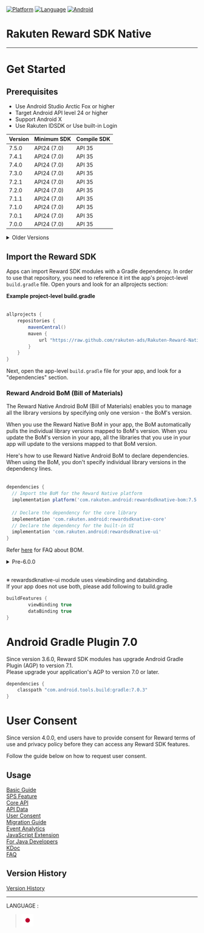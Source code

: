 <div id="top"></div>

[![Platform](http://img.shields.io/badge/platform-Android-brightgreen.svg?style=flat)](https://developer.android.com)
[![Language](http://img.shields.io/badge/language-Kotlin-green.svg?style=flat)](https://github.com/JetBrains/kotlin)
[![Android](http://img.shields.io/badge/support-API_Level_24+-blue.svg?style=flat)](https://developer.android.com)

# Rakuten Reward SDK Native

---
# Get Started

<div id="prerequisites"></div>

## Prerequisites

* Use Android Studio Arctic Fox or higher
* Target Android API level 24 or higher
* Support Android X
* Use Rakuten IDSDK or Use built-in Login

| Version | Minimum SDK | Compile SDK |
|---------|-------------|-------------|
| 7.5.0   | API24 (7.0) | API 35      |
| 7.4.1   | API24 (7.0) | API 35      |
| 7.4.0   | API24 (7.0) | API 35      |
| 7.3.0   | API24 (7.0) | API 35      |
| 7.2.1   | API24 (7.0) | API 35      |
| 7.2.0   | API24 (7.0) | API 35      |
| 7.1.1   | API24 (7.0) | API 35      |
| 7.1.0   | API24 (7.0) | API 35      |
| 7.0.1   | API24 (7.0) | API 35      |
| 7.0.0   | API24 (7.0) | API 35      |

<details>
    <summary>Older Versions</summary>

| Version | Minimum SDK | Compile SDK |
|---------|-------------|-------------|
| 6.2.0   | API24 (7.0) | API 34      |
| 6.1.0   | API24 (7.0) | API 34      |
| 6.0.1   | API24 (7.0) | API 34      |
| 6.0.0   | API24 (7.0) | API 34      |
| 5.4.1   | API24 (7.0) | API 34      |
| 5.4.0   | API24 (7.0) | API 34      |
| 5.3.0   | API24 (7.0) | API 34      |
| 5.2.1   | API24 (7.0) | API 34      |
| 5.2.0   | API24 (7.0) | API 34      |
| 5.1.0   | API24 (7.0) | API 34      |
| 5.0.0   | API24 (7.0) | API 34      |
| 4.1.0   | API24 (7.0) | API 33      |
| 4.0.0   | API21 (5.0) | API 33      |
| 3.7.0   | API21 (5.0) | API 33      |
| 3.6.0   | API21 (5.0) | API 33      |
| 3.5.1   | API21 (5.0) | API 33      |
| 3.5.0   | API21 (5.0) | API 33      |
| 3.4.2   | API21 (5.0) | API 33      |
| 3.4.1   | API21 (5.0) | API 33      |
| 3.4.0   | API21 (5.0) | API 31      |
| 3.3.0   | API21 (5.0) | API 30      |
| 3.2.2   | API21 (5.0) | API 30      |
| 3.2.1   | API21 (5.0) | API 30      |
| 3.2.0   | API21 (5.0) | API 30      |
| 3.1.2   | API21 (5.0) | API 30      |
| 3.1.1   | API21 (5.0) | API 30      |
| 3.1.0   | API21 (5.0) | API 30      |
| 3.0.0   | API21 (5.0) | API 30      |
| 1.1.4   | API16 (4.1) | API 30      |
| 2.4.1   | API16 (4.1) | API 30      |
| 2.4.0   | API16 (4.1) | API 30      |
| 2.3.3   | API16 (4.1) | API 29      |
| 2.3.2   | API16 (4.1) | API 29      |
| 2.3.1   | API16 (4.1) | API 29      |
| 2.3.0   | API16 (4.1) | API 29      |
| 2.2.2   | API16 (4.1) | API 29      |
| 2.2.1   | API16 (4.1) | API 29      |
| 2.2.0   | API16 (4.1) | API 29      |
| 2.1.0   | API16 (4.1) | API 29      |
| 2.0.0   | API16 (4.1) | API 29      |
| 1.1.3   | API16 (4.1) | API 29      |
| 1.1.2   | API16 (4.1) | API 29      |
| 1.1.1   | API16 (4.1) | API 29      |
| 1.1.0   | API16 (4.1) | API 29      |
| 1.0.0   | API16 (4.1) | API 29      |

</details>

<div id="import_sdk"></div>

## Import the Reward SDK
Apps can import Reward SDK modules with a Gradle dependency. In order to use that repository, you need to reference it int the app's project-level `build.gradle` file. Open yours and look for an allprojects section:  

**Example project-level build.gradle**

```groovy

allprojects {
    repositories {
        mavenCentral()
        maven {
            url "https://raw.github.com/rakuten-ads/Rakuten-Reward-Native-Android/master/maven"
        }
    }
}
```

Next, open the app-level `build.gradle` file for your app, and look for a "dependencies" section.  

### Reward Android BoM (Bill of Materials)  
The Reward Native Android BoM (Bill of Materials) enables you to manage all the library versions by specifying only one version - the BoM's version.  

When you use the Reward Native BoM in your app, the BoM automatically pulls the individual library versions mapped to BoM's version. When you update the BoM's version in your app, all the libraries that you use in your app will update to the versions mapped to that BoM version.  

Here's how to use Reward Native Android BoM to declare dependencies. When using the BoM, you don't specify individual library versions in the dependency lines.  
```groovy

dependencies {
  // Import the BoM for the Reward Native platform
  implementation platform('com.rakuten.android:rewardsdknative-bom:7.5.0')

  // Declare the dependency for the core library
  implementation 'com.rakuten.android:rewardsdknative-core' 
  // Declare the dependency for the built-in UI
  implementation 'com.rakuten.android:rewardsdknative-ui'
}
``` 
Refer [here](./doc/faq/README.md#bom) for FAQ about BOM.  

<details>
  <summary>Pre-6.0.0</summary>

If you want to use SDK version before 6.0.0, please follow the following:  

```groovy
  implementation 'com.rakuten.android:rewardsdknative-ui:5.4.1'
```
If you don't use our built-in ui, you can skip "rewardsdknative-ui"
```groovy
  implementation 'com.rakuten.android:rewardsdknative-core:5.4.1'
```  

</details>  
<br>

※ rewardsdknative-ui module uses viewbinding and databinding.  
If your app does not use both, please add following to build.gradle
```groovy
buildFeatures {
        viewBinding true
        dataBinding true
}
```

# Android Gradle Plugin 7.0
Since version 3.6.0, Reward SDK modules has upgrade Android Gradle Plugin (AGP) to version 7.1.  
Please upgrade your application's AGP to version 7.0 or later.
```groovy
dependencies {
    classpath "com.android.tools.build:gradle:7.0.3"
}
```

# User Consent 
Since version 4.0.0, end users have to provide consent for Reward terms of use and privacy policy before they can access any Reward SDK features.

Follow the guide below on how to request user consent.

## Usage
[Basic Guide](./doc/basic/README.md)  
[SPS Feature](./doc/sps/README.md)  
[Core API](./doc/core/README.md)  
[API Data](./doc/apiData/README.md)  
[User Consent](./doc/consent/README.md)  
[Migration Guide](./doc/migration/README.md)  
[Event Analytics](./doc/EventAnalytics/README.md)  
[JavaScript Extension](/doc/extension/README.md)  
[For Java Developers](./doc/java/README.md)  
[KDoc](https://rakuten-ads.github.io/products/mission/android/kdoc/7.5.0/index.html)  
[FAQ](./doc/faq/README.md)

## Version History
[Version History](./doc/history/README.md)

---
LANGUAGE :
> [![jp](./doc/lang/ja.png)](./doc/ja/README.md)

